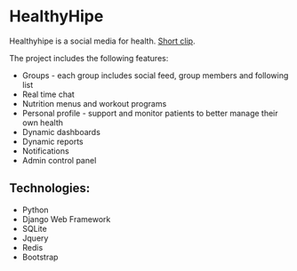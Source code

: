 # HealthyHipe

Healthyhipe is a social media for health.
[Short clip](https://drive.google.com/file/d/1pvN7JPLx6ok_mz96d6MOd53x35kvFQUA/view?usp=drive_web).

The project includes the following features:

 * Groups - each group includes social feed, group members and following list
 * Real time chat
 * Nutrition menus and workout programs
 * Personal profile - support and monitor patients to better manage their own health
 * Dynamic dashboards
 * Dynamic reports
 * Notifications
 * Admin control panel
  
## Technologies:
 * Python
 * Django Web Framework 
 * SQLite
 * Jquery
 * Redis
 * Bootstrap
 

 
 

